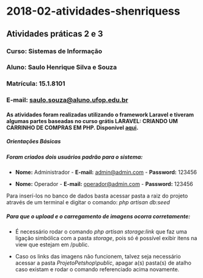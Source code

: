 # 2018-02-atividades-shenriquess

## Atividades práticas 2 e 3

### Curso: Sistemas de Informação
### Aluno: Saulo Henrique Silva e Souza
### Matrícula: 15.1.8101
### E-mail: saulo.souza@aluno.ufop.edu.br

#### As atividades foram realizadas utilizando o framework Laravel e tiveram algumas partes baseadas no curso grátis **LARAVEL: CRIANDO UM CARRINHO DE COMPRAS EM PHP.** Disponível [aqui](https://www.devmedia.com.br/curso/laravel-criando-um-carrinho-de-compras-em-php/1958).

##### **Orientações Básicas**

##### Foram criados dois usuários padrão para o sistema:

* **Nome:** Administrador - **E-mail:** admin@admin.com - **Password:** 123456

* **Nome:** Operador - **E-mail:** operador@admin.com - **Password:** 123456

Para inserí-los no banco de dados basta acessar pasta a raiz do projeto através de um terminal e digitar o comando: *php artisan db:seed*

##### Para que o upload e o carregamento de imagens ocorra corretamente:

* É necessário rodar o comando *php artisan storage:link* que faz uma ligação simbólica com a pasta *storage*, pois só é possível exibir itens na view que estejam em /public.

* Caso os links das imagens não funcionem, talvez seja necessário acessar a pasta *ProjetoPetshop\public*, apagar a(s) pasta(s) de atalho caso existam e rodar o comando referenciado acima novamente.
